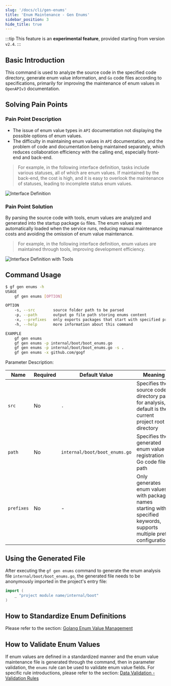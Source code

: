 ```yaml
---
slug: '/docs/cli/gen-enums'
title: 'Enum Maintenance - Gen Enums'
sidebar_position: 3
hide_title: true
---
```

:::tip
This feature is an **experimental feature**, provided starting from version `v2.4`.
:::
## Basic Introduction

This command is used to analyze the source code in the specified code directory, generate enum value information, and `Go` code files according to specifications, primarily for improving the maintenance of enum values in `OpenAPIv3` documentation.

## Solving Pain Points

### Pain Point Description

- The issue of enum value types in `API` documentation not displaying the possible options of enum values.
- The difficulty in maintaining enum values in `API` documentation, and the problem of code and documentation being maintained separately, which reduces collaboration efficiency with the calling end, especially front-end and back-end.

> For example, in the following interface definition, tasks include various statuses, all of which are enum values. If maintained by the back-end, the cost is high, and it is easy to overlook the maintenance of statuses, leading to incomplete status enum values.

![Interface Definition](/markdown/3e2d58612c094dcf26ed2f17371ae482.png)

### Pain Point Solution

By parsing the source code with tools, enum values are analyzed and generated into the startup package `Go` files. The enum values are automatically loaded when the service runs, reducing manual maintenance costs and avoiding the omission of enum value maintenance.

> For example, in the following interface definition, enum values are maintained through tools, improving development efficiency.

![Interface Definition with Tools](/markdown/4f5b0d82a3fa65b8c83fcd3f93a8c02a.png)

## Command Usage

```bash
$ gf gen enums -h
USAGE
    gf gen enums [OPTION]

OPTION
    -s, --src        source folder path to be parsed
    -p, --path       output go file path storing enums content
    -x, --prefixes   only exports packages that start with specified prefixes
    -h, --help       more information about this command

EXAMPLE
    gf gen enums
    gf gen enums -p internal/boot/boot_enums.go
    gf gen enums -p internal/boot/boot_enums.go -s .
    gf gen enums -x github.com/gogf
```

Parameter Description:

| Name | Required | Default Value | Meaning |
| --- | --- | --- | --- |
| `src` | No | `.` | Specifies the source code directory path for analysis, default is the current project root directory |
| `path` | No | `internal/boot/boot_enums.go` | Specifies the generated enum value registration Go code file path |
| `prefixes` | No | - | Only generates enum values with package names starting with specified keywords, supports multiple prefix configurations |

## Using the Generated File

After executing the `gf gen enums` command to generate the enum analysis file `internal/boot/boot_enums.go`, the generated file needs to be anonymously imported in the project's entry file:

```go
import (
    _ "project module name/internal/boot"
)
```

## How to Standardize Enum Definitions

Please refer to the section: [Golang Enum Value Management](/docs/design/enums)

## How to Validate Enum Values

If enum values are defined in a standardized manner and the enum value maintenance file is generated through the command, then in parameter validation, the `enums` rule can be used to validate enum value fields. For specific rule introductions, please refer to the section: [Data Validation - Validation Rules](/docs/core/gvalid-rules)